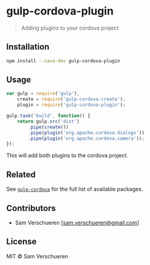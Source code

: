 # gulp-cordova-plugin

> Adding plugins to your cordova project

## Installation

```bash
npm install --save-dev gulp-cordova-plugin
```

## Usage

```JavaScript
var gulp = require('gulp'),
    create = require('gulp-cordova-create'),
    plugin = require('gulp-cordova-plugin');

gulp.task('build', function() {
    return gulp.src('dist')
        .pipe(create())
        .pipe(plugin('org.apache.cordova.dialogs'))
        .pipe(plugin('org.apache.cordova.camera'));
});
```

This will add both plugins to the cordova project.

## Related

See [`gulp-cordova`](https://github.com/SamVerschueren/gulp-cordova) for the full list of available packages.

## Contributors

- Sam Verschueren [<sam.verschueren@gmail.com>]

## License

MIT © Sam Verschueren
